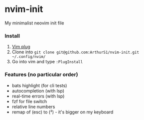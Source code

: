 # nvim-init
My minimalist neovim init file

### Install
1. [Vim plug](https://github.com/junegunn/vim-plug)
2. Clone into `git clone git@github.com:ArthurS1/nvim-init.git ~/.config/nvim/`
4. Go into vim and type `:PlugInstall`

### Features (no particular order) 
- bats highlight (for cli tests)
- autocompletion (with lsp)
- real-time errors (with lsp)
- fzf for file switch
- relative line numbers
- remap of (esc) to (²) - it's bigger on my keyboard
